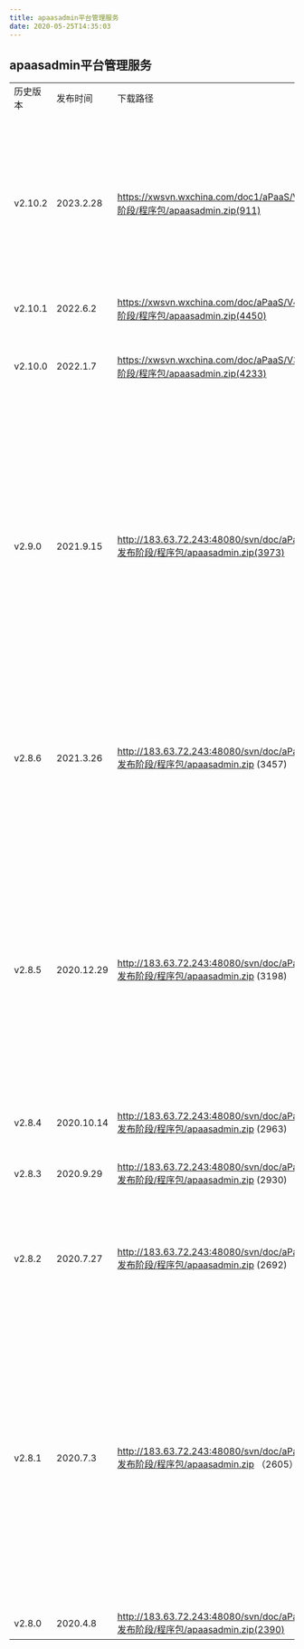 ```yaml
---
title: apaasadmin平台管理服务
date: 2020-05-25T14:35:03
---
```


## apaasadmin平台管理服务

|||||
|---|---|---|---|
|历史版本|发布时间|下载路径|服务说明|
|v2.10.2|2023.2.28|https://xwsvn.wxchina.com/doc1/aPaaS/V5.0/5.发布阶段/程序包/apaasadmin.zip(911)|新功能适配nacos开启认证#3366不返回全部元数据#这个标签调度报警、调度报表第三方依赖包管理 需求修改 修复已知bug@2572第三方依赖包管理@2572修复缺陷将包下载url的nacos配置项改成在server里用ide服务加相对路径构成@2572事务问题排查5981|
|v2.10.1|2022.6.2|https://xwsvn.wxchina.com/doc/aPaaS/V4.0/5.发布阶段/程序包/apaasadmin.zip(4450)|修复缺陷升级fastjson版本到1.2.83#5172|
|v2.10.0|2022.1.7|https://xwsvn.wxchina.com/doc/aPaaS/V3.4/5.发布阶段/程序包/apaasadmin.zip(4233)|新功能apaas插件 mvp分库支持@1271新增分库支持@1271实现多语言@1323修复缺陷apaas插件 解决已知的bug|
|v2.9.0|2021.9.15|http://183.63.72.243:48080/svn/doc/aPaaS/V3.3/5.发布阶段/程序包/apaasadmin.zip(3973)|新功能增加接收脚本的功能 Fix: 修复win换行符和linux换行符不同导致的bug增加日志查询功能增加导入导出统计的后台增加离线服务统计图表的功能增加业务高峰图和允许部分统计图可选择排序方式就改变日志存放位置做适配性修改 Fix: 干掉mybatis无用路径增加crontab配置脚本,日志统计脚本做适配性修改修复缺陷当存在innerport字段时，应该获取innerip。1.修改参数错误 2.修改岗位包含-引发的统计错误|
|v2.8.6|2021.3.26|http://183.63.72.243:48080/svn/doc/aPaaS/V3.1/5.发布阶段/程序包/apaasadmin.zip (3457)|新功能增加updateopname createopname处理修复缺陷当存在innerport字段时，应该获取innerip。1.修改参数错误 2.修改岗位包含-引发的统计错误租户license控制——修复启停租户的bug|
|v2.8.5|2020.12.29|http://183.63.72.243:48080/svn/doc/aPaaS/V3.1/5.发布阶段/程序包/apaasadmin.zip (3198)|\* 【fix】修复——配置中心的同步功能的bug\* 【fix】更新设置License数的脚本\* 【new】增加日志查询功能\* 【new】增加导入导出统计的后台\* 【new】增加离线服务统计图表的功能\* 【new】增加业务高峰图和允许部分统计图可选择排序方式\* 【change】就改变日志存放位置做适配性修改\* 【new】增加crontab配置脚本,日志统计脚本做适配性修改\* 【change】优先获取innerport\* 【new】增加接收脚本的功能|
|v2.8.4|2020.10.14|http://183.63.72.243:48080/svn/doc/aPaaS/V3.0/5.发布阶段/程序包/apaasadmin.zip (2963)|\*【fixed】第三方接入配置列表显示失败。|
|v2.8.3|2020.9.29|http://183.63.72.243:48080/svn/doc/aPaaS/V3.0/5.发布阶段/程序包/apaasadmin.zip (2930)|\*【new】新增业务Js\*【fixed】升级springboot和sping-framework版本，修复安全漏洞。|
|v2.8.2|2020.7.27|http://183.63.72.243:48080/svn/doc/aPaaS/V2.9/5.发布阶段/程序包/apaasadmin.zip (2692)|\*【new】新增业务Js\*【fixed】修复配置信息全部使用默认参数，相关数据库信息使用nacos和core里的信息。删除Js引擎不需要的配置参数|
|v2.8.1|2020.7.3|http://183.63.72.243:48080/svn/doc/aPaaS/V2.9/5.发布阶段/程序包/apaasadmin.zip （2605）|\*【new】新增JS引擎新增第三方授权配置新增租户管理的业务接口\*【change】租户资源换用v2.61的实现方法，从数据库取.相关sql 使用v2.61版本\*【fixed】修复识别flycode 保存的时候适配分号造成的问题解决租户管理/list接口显示多条一样的租户的bug修复租户生成管理员因为没有挂接productpackagecode默认值出现的异常修复配置数据库连接失败的bug删除开发者帐号是更新状态为2 ，没有物理删除。但是新建的时候没有校验状态，返回已存在的提示|
|v2.8.0|2020.4.8|http://183.63.72.243:48080/svn/doc/aPaaS/V2.8/5.发布阶段/程序包/apaasadmin.zip(2390)|\*【new】 最新集成js引擎的源码|